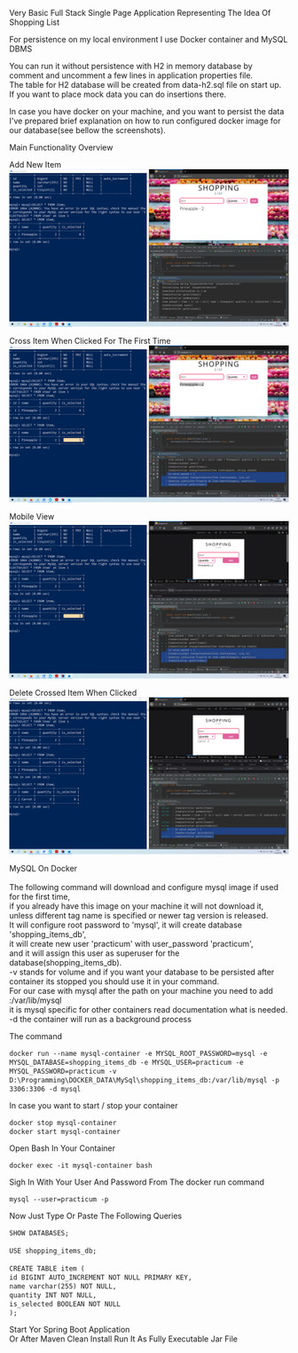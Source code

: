 Very Basic Full Stack Single Page Application Representing The Idea Of Shopping List

For persistence on my local environment I use Docker container and MySQL DBMS

You can run it without persistence with H2 in memory database by comment and uncomment
a few lines in application properties file. <br/>
The table for H2 database will be created from data-h2.sql file on start up. <br/>
If you want to place mock data you can do insertions there.<br/>

In case you have docker on your machine, and you want to persist the data  <br/>
I've prepared brief explanation on how to run configured docker image for our database(see bellow the screenshots).

Main Functionality Overview

Add New Item
![Screenshot](Screenshots/pu-practicum-add-item.png)<br/>

Cross Item When Clicked For The First Time
![Screenshot](Screenshots/pu-practicum-cross-item.png)<br/>

Mobile View
![Screenshot](Screenshots/pu-practicum-mobile-view.png)<br/>

Delete Crossed Item When Clicked
![Screenshot](Screenshots/pu-practicum-delete-item.png)<br/>


MySQL On Docker <br/><br/>
    The following command will download and configure mysql image if used for the first time,<br/>
if you already have this image on your machine it will not download it, unless different tag name is specified or newer tag version is released.<br/>
    It will configure root password to 'mysql', it will create database 'shopping_items_db', <br/>
it will create new user 'practicum' with user_password 'practicum',<br/>
and it will assign this user as superuser for the database(shopping_items_db).<br/>
 -v stands for volume and if you want your database to be persisted after container its stopped you should use it in your command. <br/>
For our case with mysql after the path on your machine you need to add :/var/lib/mysql<br/>
 it is mysql specific for other containers read documentation what is needed. <br/>
 -d the container will run as a background process <br/>

The command<br/>

    docker run --name mysql-container -e MYSQL_ROOT_PASSWORD=mysql -e MYSQL_DATABASE=shopping_items_db -e MYSQL_USER=practicum -e MYSQL_PASSWORD=practicum -v D:\Programming\DOCKER_DATA\MySql\shopping_items_db:/var/lib/mysql -p 3306:3306 -d mysql

In case you want to start / stop your container

    docker stop mysql-container
    docker start mysql-container

Open Bash In Your Container

    docker exec -it mysql-container bash

Sigh In With Your User And Password From The docker run command

    mysql --user=practicum -p
    
   Now Just Type Or Paste The Following Queries<br/>
 
    SHOW DATABASES;

    USE shopping_items_db;

    CREATE TABLE item (
    id BIGINT AUTO_INCREMENT NOT NULL PRIMARY KEY,
    name varchar(255) NOT NULL,
    quantity INT NOT NULL,
    is_selected BOOLEAN NOT NULL
    );

Start Yor Spring Boot Application<br/>
Or After Maven Clean Install Run It As Fully Executable Jar File